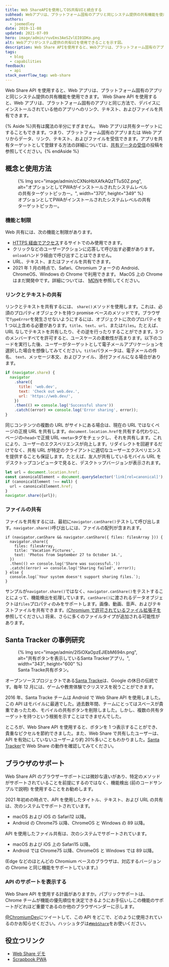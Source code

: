 ```yaml
---
title: Web ShareAPIを使用してOS共有UIと統合する
subhead: Webアプリは、プラットフォーム固有のアプリと同じシステム提供の共有機能を使用できます。
authors:
  - joemedley
date: 2019-11-08
updated: 2021-07-09
hero: image/admin/ruvEms3AeSZvlEI01DKo.png
alt: Webアプリがシステム提供の共有UIを使用できることを示す図。
description: Web Share APIを使用すると、Webアプリは、プラットフォーム固有のアプリと同じシステム提供の共有機能を使用できます。Web Share APIを使用すると、Webアプリは、プラットフォーム固有のアプリと同じ方法で、デバイスにインストールされている他のアプリへのリンク、テキスト、ファイルを共有できます。
tags:
  - blog
  - capabilities
feedback:
  - api
stack_overflow_tag: web-share
---
```


Web Share API を使用すると、Web アプリは、プラットフォーム固有のアプリと同じシステム提供の共有機能を使用できます。 Web Share API を使用すると、Web アプリは、プラットフォーム固有のアプリと同じ方法で、デバイスにインストールされている他のアプリへのリンク、テキスト、およびファイルを共有できます。

{% Aside %}共有は魔法の半分にすぎません。 Web アプリは共有ターゲットにすることもできます。つまり、プラットフォーム固有のアプリまたは Web アプリからデータ、リンク、テキスト、およびファイルを受信できます。アプリを共有ターゲットとして登録する方法の詳細については、[共有データの受信](/web-share-target/)の投稿を参照してください。{% endAside %}

## 概念と使用方法

<figure data-float="right">{% Img src="image/admin/cCXNoHbXAfkAQzTTuS0Z.png", alt="オプションとしてPWAがインストールされたシステムレベルの共有ターゲットピッカー。", width="370", height="349" %} <figcaption>オプションとしてPWAがインストールされたシステムレベルの共有ターゲットピッカー。</figcaption></figure>

### 機能と制限

Web 共有には、次の機能と制限があります。

- [HTTPS 経由でアクセス](https://www.chromium.org/Home/chromium-security/prefer-secure-origins-for-powerful-new-features)するサイトでのみ使用できます。
- クリックなどのユーザーアクションに応答して呼び出す必要があります。 `onload`ハンドラ経由で呼び出すことはできません。
- URL、テキスト、またはファイルを共有できます。
- 2021 年 1 月の時点で、Safari、Chromium フォークの Android、ChromeOS、Windows の Chrome で利用できます。 MacOS 上の Chrome はまだ開発中です。詳細については、 [MDN](https://developer.mozilla.org/docs/Web/API/Navigator/share#Browser_compatibility)を参照してください。

### リンクとテキストの共有

リンクとテキストを共有するには、 `share()`メソッドを使用します。これは、必須のプロパティオブジェクトを持つ promise ベースのメソッドです。ブラウザで`TypeError`を発生させないようにするには、オブジェクトに次のプロパティを 1 つ以上含める必要があります。`title`、`text`、`url`、または`files`。たとえば、URL なしでテキストを共有したり、その逆を行ったりすることができます。3 つのメンバーすべてを許可すると、ユースケースの柔軟性が高まります。以下のコードを実行した後、ユーザーがターゲットとして電子メールアプリケーションを選択した場合を想像してみてください。`title`パラメータは、電子メールの件名、 `text`、メッセージ本文、およびファイル、添付ファイルになる場合があります。

```js
if (navigator.share) {
  navigator
    .share({
      title: 'web.dev',
      text: 'Check out web.dev.',
      url: 'https://web.dev/',
    })
    .then(() => console.log('Successful share'))
    .catch((error) => console.log('Error sharing', error));
}
```

同じコンテンツの複数の URL がサイトにある場合は、現在の URL ではなくページの正規 URL を共有します。`document.location.href`を共有する代わりに、ページの`<head>`で正規 URL `<meta>`タグをチェックし、それを共有します。これにより、ユーザーのエクスペリエンスが向上します。リダイレクトを回避するだけでなく、共有 URL が特定のクライアントに適切なユーザーエクスペリエンスを提供することも保証します。たとえば、友人が共有しているモバイル URL をデスクトップコンピュータで見ると、デスクトップバージョンが表示されます。

```js
let url = document.location.href;
const canonicalElement = document.querySelector('link[rel=canonical]');
if (canonicalElement !== null) {
  url = canonicalElement.href;
}
navigator.share({url});
```

### ファイルの共有

ファイルを共有するには、最初に`navigator.canShare()`テストして呼び出します。`navigator.share()`呼び出しには、ファイルの配列が含まれます。

```js/0-5
if (navigator.canShare && navigator.canShare({ files: filesArray })) {
  navigator.share({
    files: filesArray,
    title: 'Vacation Pictures',
    text: 'Photos from September 27 to October 14.',
  })
  .then(() => console.log('Share was successful.'))
  .catch((error) => console.log('Sharing failed', error));
} else {
  console.log(`Your system doesn't support sharing files.`);
}
```

サンプルが`navigator.share()`ではなく、`navigator.canShare()`をテストすることによって、機能検出を処理しています。`canShare()`に渡されるデータオブジェクトは`files`プロパティのみをサポートします。画像、動画、音声、およびテキストファイルを共有できます。[(Chromium で許可されているファイル拡張子を](https://docs.google.com/document/d/1tKPkHA5nnJtmh2TgqWmGSREUzXgMUFDL6yMdVZHqUsg/edit?usp=sharing)参照してください。) 将来、さらに多くのファイルタイプが追加される可能性があります。

## Santa Tracker の事例研究

<figure data-float="right">{% Img src="image/admin/2I5iOXaOpzEJlEbM694n.png", alt="共有ボタンを表示しているSanta Trackerアプリ。", width="343", height="600" %} <figcaption>Santa Tracke共有ボタン。</figcaption></figure>

オープンソースプロジェクトである[Santa Tracke](https://santatracker.google.com/)は、Google の休日の伝統です。毎年 12 月には、ゲームや教育体験でクリスマスを祝うことができます。

2016 年、Santa Tracke チームは Android で Web Share API を使用しました。この API はモバイルに最適でした。過去数年間、チームにとってはスペースが貴重であったため、モバイルの共有ボタンを削除しました。しかし、複数の共有ターゲットを持つという根拠を示すことはできませんでした。

ところが、Web Share API を使用すると、ボタンを 1 つ表示することができ、貴重なピクセルを節約できました。また、Web Share で共有したユーザーは、API を有効にしていないユーザーより約 20%多いこともわかりました。[Santa Tracker](https://santatracker.google.com/)で Web Share の動作を確認してみてください。

## ブラウザのサポート

Web Share API のブラウザーサポートには微妙な違いがあり、特定のメソッドがサポートされていることを前提にするのではなく、機能検出 (前のコードサンプルで説明) を使用することをお勧めします。

2021 年初めの時点で、API を使用したタイトル、テキスト、および URL の共有は、次のシステムでサポートされています。

- macOS および iOS の Safari12 以降。
- Android の Chrome75 以降、ChromeOS と Windows の 89 以降。

API を使用したファイル共有は、次のシステムでサポートされています。

- macOS および iOS 上の Safari15 以降。
- Android では Chrome75 以降、ChromeOS と Windows では 89 以降。

(Edge などのほとんどの Chromium ベースのブラウザは、対応するバージョンの Chrome と同じ機能をサポートしています。)

### API のサポートを表示する

Web Share API を使用する計画がありますか。パブリックサポートは、Chrome チームが機能の優先順位を決定できるようにお手伝いしこの機能のサポートがどれほど重要であるのか他のブラウザベンダーに示します。

[@ChromiumDev](https://twitter.com/ChromiumDev)にツイートして、この API をどこで、どのように使用されているのかお知らせください。ハッシュタグは[`#WebShare`](https://twitter.com/search?q=%23WebShare&src=recent_search_click&f=live)をお使いください。

## 役立つリンク

- [Web Share デモ](https://w3c.github.io/web-share/demos/share-files.html)
- [Scrapbook PWA](https://github.com/GoogleChrome/samples/blob/gh-pages/web-share/README.md#web-share-demo)
